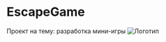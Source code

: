 # EscapeGame
Проект на тему: разработка мини-игры
![Логотип](https://octodex.github.com/images/orderedlistocat.png "Логотип GitHub")